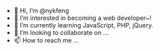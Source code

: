 - 👋 Hi, I’m @nykfeng
- 👀 I’m interested in becoming a web developer~!
- 🌱 I’m currently learning JavaScript, PHP, jQuery.
- 💞️ I’m looking to collaborate on ...
- 📫 How to reach me ...

<!---
nykfeng/nykfeng is a ✨ special ✨ repository because its `README.md` (this file) appears on your GitHub profile.
You can click the Preview link to take a look at your changes.
--->
